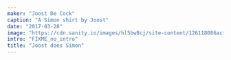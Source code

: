 ```yaml
---
maker: "Joost De Cock"
caption: "A Simon shirt by Joost"
date: "2017-03-28"
image: "https://cdn.sanity.io/images/hl5bw8cj/site-content/126118086acff3eb0102a5defaa8ef47977a23c0-2048x1365.jpg"
intro: "FIXME_no_intro"
title: "Joost does Simon"
---
```


